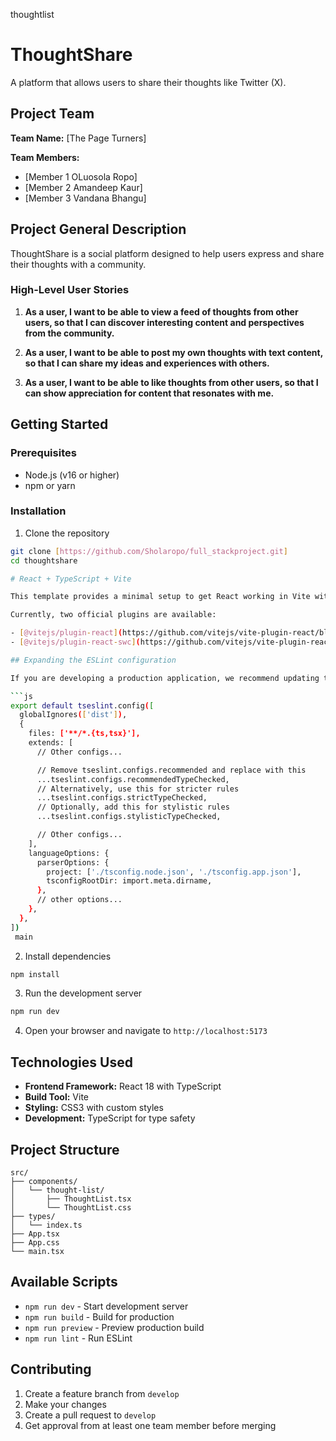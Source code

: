 thoughtlist
# ThoughtShare

A platform that allows users to share their thoughts like Twitter (X).

## Project Team

**Team Name:** [The Page Turners]

**Team Members:**
- [Member 1 OLuosola Ropo]
- [Member 2 Amandeep Kaur]
- [Member 3 Vandana Bhangu]

## Project General Description

ThoughtShare is a social platform designed to help users express and share their thoughts with a community.

### High-Level User Stories

1. **As a user, I want to be able to view a feed of thoughts from other users, so that I can discover interesting content and perspectives from the community.**

2. **As a user, I want to be able to post my own thoughts with text content, so that I can share my ideas and experiences with others.**

3. **As a user, I want to be able to like thoughts from other users, so that I can show appreciation for content that resonates with me.**

## Getting Started

### Prerequisites
- Node.js (v16 or higher)
- npm or yarn

### Installation

1. Clone the repository
```bash
git clone [https://github.com/Sholaropo/full_stackproject.git]
cd thoughtshare

# React + TypeScript + Vite

This template provides a minimal setup to get React working in Vite with HMR and some ESLint rules.

Currently, two official plugins are available:

- [@vitejs/plugin-react](https://github.com/vitejs/vite-plugin-react/blob/main/packages/plugin-react) uses [Babel](https://babeljs.io/) for Fast Refresh
- [@vitejs/plugin-react-swc](https://github.com/vitejs/vite-plugin-react/blob/main/packages/plugin-react-swc) uses [SWC](https://swc.rs/) for Fast Refresh

## Expanding the ESLint configuration

If you are developing a production application, we recommend updating the configuration to enable type-aware lint rules:

```js
export default tseslint.config([
  globalIgnores(['dist']),
  {
    files: ['**/*.{ts,tsx}'],
    extends: [
      // Other configs...

      // Remove tseslint.configs.recommended and replace with this
      ...tseslint.configs.recommendedTypeChecked,
      // Alternatively, use this for stricter rules
      ...tseslint.configs.strictTypeChecked,
      // Optionally, add this for stylistic rules
      ...tseslint.configs.stylisticTypeChecked,

      // Other configs...
    ],
    languageOptions: {
      parserOptions: {
        project: ['./tsconfig.node.json', './tsconfig.app.json'],
        tsconfigRootDir: import.meta.dirname,
      },
      // other options...
    },
  },
])
 main
```

2. Install dependencies
```bash
npm install
```

3. Run the development server
```bash
npm run dev
```

4. Open your browser and navigate to `http://localhost:5173`

## Technologies Used

- **Frontend Framework:** React 18 with TypeScript
- **Build Tool:** Vite
- **Styling:** CSS3 with custom styles
- **Development:** TypeScript for type safety

## Project Structure

```
src/
├── components/
│   └── thought-list/
│       ├── ThoughtList.tsx
│       └── ThoughtList.css
├── types/
│   └── index.ts
├── App.tsx
├── App.css
└── main.tsx
```

## Available Scripts

- `npm run dev` - Start development server
- `npm run build` - Build for production
- `npm run preview` - Preview production build
- `npm run lint` - Run ESLint

## Contributing

1. Create a feature branch from `develop`
2. Make your changes
3. Create a pull request to `develop`
4. Get approval from at least one team member before merging
